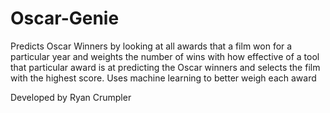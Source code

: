 # Oscar-Genie
Predicts Oscar Winners by looking at all awards that a film won 
for a particular year and weights the number of wins with how effective 
of a tool that particular award is at predicting the Oscar winners and selects 
the film with the highest score. Uses machine learning to better weigh each award

Developed by Ryan Crumpler

